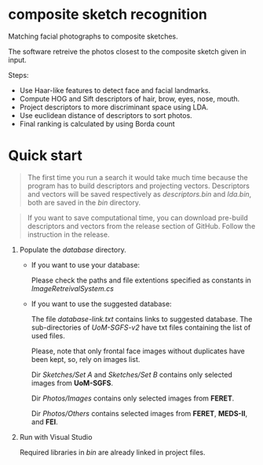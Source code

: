 # composite sketch recognition

Matching facial photographs to composite sketches.

The software retreive the photos closest to the composite sketch given in input.

Steps:
+ Use Haar-like features to detect face and facial landmarks.
+ Compute HOG and Sift descriptors of hair, brow, eyes, nose, mouth.
+ Project descriptors to more discriminant space using LDA.
+ Use euclidean distance of descriptors to sort photos.
+ Final ranking is calculated by using Borda count

# Quick start

> The first time you run a search it would take much time because the program has to build descriptors and projecting vectors.
> Descriptors and vectors will be saved respectively as _descriptors.bin_ and _lda.bin_, both are saved in the _bin_ directory.

> If you want to save computational time, you can download pre-build descriptors and vectors from the release section of GitHub. Follow the instruction in the release.

1) Populate the _database_ directory.

    + If you want to use your database:
    
      Please check the paths and file extentions specified as constants in _ImageRetreivalSystem.cs_

    + If you want to use the suggested database:

        The file _database-link.txt_ contains links to suggested database. The sub-directories of _UoM-SGFS-v2_ have txt files containing the list of used files.
        
        Please, note that only frontal face images without duplicates have been kept, so, rely on images list.

        Dir _Sketches/Set A_ and _Sketches/Set B_ contains only selected images from **UoM-SGFS**.

        Dir _Photos/Images_ contains only selected images from **FERET**.

        Dir _Photos/Others_ contains selected images from **FERET**, **MEDS-II**, and **FEI**.

        

2) Run with Visual Studio

    Required libraries in _bin_ are already linked in project files.